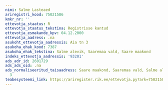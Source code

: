 ```yaml
---
nimi: Salme Lasteaed
ariregistri_kood: 75021586
kmkr_nr: ''
ettevotja_staatus: R
ettevotja_staatus_tekstina: Registrisse kantud
ettevotja_esmakande_kpv: 04.12.2000
ettevotja_aadress: .na
asukoht_ettevotja_aadressis: Aia tn 3
asukoha_ehak_kood: 7387
asukoha_ehak_tekstina: Salme alevik, Saaremaa vald, Saare maakond
indeks_ettevotja_aadressis: '93201'
ads_adr_id: 2601729
ads_ads_oid: .na
ads_normaliseeritud_taisaadress: Saare maakond, Saaremaa vald, Salme alevik, Aia tn
  3
teabesysteemi_link: https://ariregister.rik.ee/ettevotja.py?ark=75021586&ref=rekvisiidid
---
```

